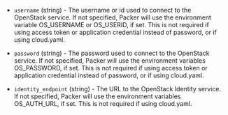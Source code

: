 <!-- Code generated from the comments of the AccessConfig struct in builder/openstack/access_config.go; DO NOT EDIT MANUALLY -->

-   `username` (string) - The username or id used to connect to
the OpenStack service. If not specified, Packer will use the environment
variable OS_USERNAME or OS_USERID, if set. This is not required if
using access token or application credential instead of password, or if using
cloud.yaml.

-   `password` (string) - The password used to connect to the OpenStack
service. If not specified, Packer will use the environment variables
OS_PASSWORD, if set. This is not required if using access token or
application credential instead of password, or if using cloud.yaml.

-   `identity_endpoint` (string) - The URL to the OpenStack Identity service.
If not specified, Packer will use the environment variables OS_AUTH_URL,
if set. This is not required if using cloud.yaml.
